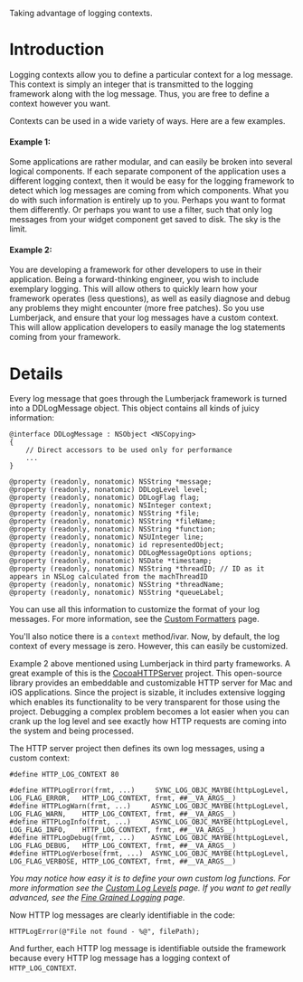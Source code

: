 Taking advantage of logging contexts.

# Introduction

Logging contexts allow you to define a particular context for a log message. This context is simply an integer that is transmitted to the logging framework along with the log message. Thus, you are free to define a context however you want.

Contexts can be used in a wide variety of ways. Here are a few examples.

#### Example 1:

Some applications are rather modular, and can easily be broken into several logical components. If each separate component of the application uses a different logging context, then it would be easy for the logging framework to detect which log messages are coming from which components. What you do with such information is entirely up to you. Perhaps you want to format them differently. Or perhaps you want to use a filter, such that only log messages from your widget component get saved to disk. The sky is the limit.

#### Example 2:

You are developing a framework for other developers to use in their application. Being a forward-thinking engineer, you wish to include exemplary logging. This will allow others to quickly learn how your framework operates (less questions), as well as easily diagnose and debug any problems they might encounter (more free patches). So you use Lumberjack, and ensure that your log messages have a custom context. This will allow application developers to easily manage the log statements coming from your framework.

# Details

Every log message that goes through the Lumberjack framework is turned into a DDLogMessage object. This object contains all kinds of juicy information:

```objc
@interface DDLogMessage : NSObject <NSCopying>
{
    // Direct accessors to be used only for performance
    ...
}

@property (readonly, nonatomic) NSString *message;
@property (readonly, nonatomic) DDLogLevel level;
@property (readonly, nonatomic) DDLogFlag flag;
@property (readonly, nonatomic) NSInteger context;
@property (readonly, nonatomic) NSString *file;
@property (readonly, nonatomic) NSString *fileName;
@property (readonly, nonatomic) NSString *function;
@property (readonly, nonatomic) NSUInteger line;
@property (readonly, nonatomic) id representedObject;
@property (readonly, nonatomic) DDLogMessageOptions options;
@property (readonly, nonatomic) NSDate *timestamp;
@property (readonly, nonatomic) NSString *threadID; // ID as it appears in NSLog calculated from the machThreadID
@property (readonly, nonatomic) NSString *threadName;
@property (readonly, nonatomic) NSString *queueLabel;

```

You can use all this information to customize the format of your log messages. For more information, see the [Custom Formatters](CustomFormatters.md) page.

You'll also notice there is a `context` method/ivar. Now, by default, the log context of every message is zero. However, this can easily be customized.

Example 2 above mentioned using Lumberjack in third party frameworks. A great example of this is the [CocoaHTTPServer](https://github.com/robbiehanson/CocoaHTTPServer) project. This open-source library provides an embeddable and customizable HTTP server for Mac and iOS applications. Since the project is sizable, it includes extensive logging which enables its functionality to be very transparent for those using the project. Debugging a complex problem becomes a lot easier when you can crank up the log level and see exactly how HTTP requests are coming into the system and being processed.

The HTTP server project then defines its own log messages, using a custom context:

```objc
#define HTTP_LOG_CONTEXT 80

#define HTTPLogError(frmt, ...)     SYNC_LOG_OBJC_MAYBE(httpLogLevel, LOG_FLAG_ERROR,   HTTP_LOG_CONTEXT, frmt, ##__VA_ARGS__)
#define HTTPLogWarn(frmt, ...)     ASYNC_LOG_OBJC_MAYBE(httpLogLevel, LOG_FLAG_WARN,    HTTP_LOG_CONTEXT, frmt, ##__VA_ARGS__)
#define HTTPLogInfo(frmt, ...)     ASYNC_LOG_OBJC_MAYBE(httpLogLevel, LOG_FLAG_INFO,    HTTP_LOG_CONTEXT, frmt, ##__VA_ARGS__)
#define HTTPLogDebug(frmt, ...)    ASYNC_LOG_OBJC_MAYBE(httpLogLevel, LOG_FLAG_DEBUG,   HTTP_LOG_CONTEXT, frmt, ##__VA_ARGS__)
#define HTTPLogVerbose(frmt, ...)  ASYNC_LOG_OBJC_MAYBE(httpLogLevel, LOG_FLAG_VERBOSE, HTTP_LOG_CONTEXT, frmt, ##__VA_ARGS__)
```

*You may notice how easy it is to define your own custom log functions. For more information see the [Custom Log Levels](CustomLogLevels.md) page. If you want to get really advanced, see the [Fine Grained Logging](FineGrainedLogging.md) page.*

Now HTTP log messages are clearly identifiable in the code:

```objc
HTTPLogError(@"File not found - %@", filePath);
```

And further, each HTTP log message is identifiable outside the framework because every HTTP log message has a logging context of ` HTTP_LOG_CONTEXT `.
